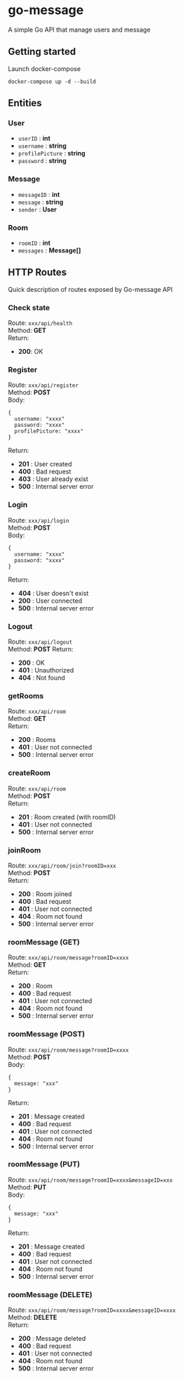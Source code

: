 # go-message

A simple Go API that manage users and message

## Getting started

Launch docker-compose

```
docker-compose up -d --build
```

## Entities

### User
- `userID` : **int**
- `username` : **string**
- `profilePicture` : **string**
- `password` : **string**

### Message
- `messageID` : **int**
- `message` : **string**
- `sender` : **User**

### Room
- `roomID` : **int**
- `messages` : **Message[]**


## HTTP Routes

Quick description of routes exposed by Go-message API

### Check state

Route: `xxx/api/health`<br>
Method: **GET**<br>
Return:
 - **200**: OK

### Register

Route: `xxx/api/register`<br>
Method: **POST**<br>
Body:
```
{
  username: "xxxx"
  password: "xxxx"
  profilePicture: "xxxx"
}
```
Return:
 - **201** : User created
 - **400** : Bad request
 - **403** : User already exist
 - **500** : Internal server error

### Login

Route: `xxx/api/login`<br> 
Method: **POST**<br>
Body:
```
{
  username: "xxxx"
  password: "xxxx"
}
```
Return:
 - **404** : User doesn't exist
 - **200** : User connected
 - **500** : Internal server error

### Logout

Route: `xxx/api/logout`<br>
Method: **POST**
Return:
 - **200** : OK
 - **401** : Unauthorized
 - **404** : Not found
 
 ### getRooms
 
 Route: `xxx/api/room`<br>
 Method: **GET**<br>
 Return:
  - **200** : Rooms
  - **401** : User not connected
  - **500** : Internal server error
  
 
### createRoom

Route: `xxx/api/room`<br>
Method: **POST**<br>
Return:
 - **201** : Room created (with roomID)
 - **401** : User not connected
 - **500** : Internal server error 
 
### joinRoom

Route: `xxx/api/room/join?roomID=xxx`<br> 
Method: **POST**<br>
Return:
 - **200** : Room joined
 - **400** : Bad request
 - **401** : User not connected
 - **404** : Room not found
 - **500** : Internal server error 
 
### roomMessage (GET)

Route: `xxx/api/room/message?roomID=xxxx`<br>
Method: **GET**<br>
Return:
 - **200** : Room
 - **400** : Bad request
 - **401** : User not connected
 - **404** : Room not found
 - **500** : Internal server error
 
### roomMessage (POST)

Route: `xxx/api/room/message?roomID=xxxx`<br>
Method: **POST**<br>
Body:
```
{
  message: "xxx"
}
```
Return:
 - **201** : Message created
 - **400** : Bad request
 - **401** : User not connected
 - **404** : Room not found
 - **500** : Internal server error
 
### roomMessage (PUT)

Route: `xxx/api/room/message?roomID=xxxx&messageID=xxx`<br>
Method: **PUT**<br>
Body:
```
{
  message: "xxx"
}
```
Return:
 - **201** : Message created
 - **400** : Bad request
 - **401** : User not connected
 - **404** : Room not found
 - **500** : Internal server error 

### roomMessage (DELETE)

Route: `xxx/api/room/message?roomID=xxxx&messageID=xxxx`<br>
Method: **DELETE**<br>
Return:
 - **200** : Message deleted
 - **400** : Bad request
 - **401** : User not connected
 - **404** : Room not found
 - **500** : Internal server error